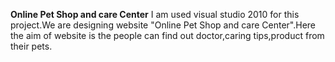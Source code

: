 **Online Pet Shop and care Center**
I am used visual studio 2010 for this project.We are designing website "Online Pet Shop and care Center".Here the aim of website is the people can find out doctor,caring tips,product from their pets.
